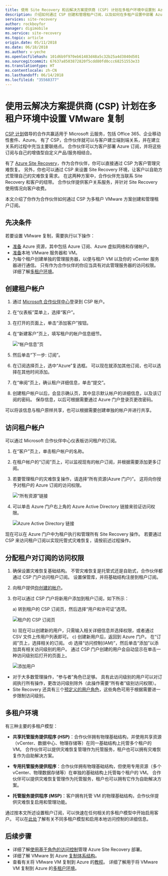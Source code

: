 ```yaml
---
title: 使用 Site Recovery 和云解决方案提供商 (CSP) 计划在多租户环境中设置到 Azure 的 VMware 复制 | Azure
description: 介绍如何通过 CSP 创建和管理租户订阅，以及如何在多租户设置中部署 Azure Site Recovery
services: site-recovery
author: rockboyfor
manager: digimobile
ms.service: site-recovery
ms.topic: article
origin.date: 05/11/2018
ms.date: 06/18/2018
ms.author: v-yeche
ms.openlocfilehash: 101d6b9f970eb61483d48a5c32b25a4d3840d501
ms.sourcegitcommit: 67637a8503872820f5cdd80fd0ccc68251553e33
ms.translationtype: HT
ms.contentlocale: zh-CN
ms.lasthandoff: 06/14/2018
ms.locfileid: "35568377"
---
```

# <a name="set-up-vmware-replication-in-a-multi-tenancy-environment-with-the-cloud-solution-provider-csp-program"></a>使用云解决方案提供商 (CSP) 计划在多租户环境中设置 VMware 复制

[CSP 计划](https://partner.microsoft.com/cloud-solution-provider)倡导的合作共赢适用于 Microsoft 云服务，包括 Office 365、企业移动性套件、Azure。 有了 CSP，合作伙伴就可以与客户建立端到端关系，并在建立关系的过程中充当主要联络点。 合作伙伴可以为客户部署 Azure 订阅，并将这些订阅与自己的增值型自定义产品/服务相结合。

有了 [Azure Site Recovery](site-recovery-overview.md)，作为合作伙伴，你可以直接通过 CSP 为客户管理灾难恢复。 另外，你也可以通过 CSP 来设置 Site Recovery 环境，让客户以自助方式管理自己的灾难恢复需求。 在这两种方案中，合作伙伴充当联系 Site Recovery 和客户的纽带。 合作伙伴提供客户关系服务，并针对 Site Recovery 使用情况向客户收费。

本文介绍了你作为合作伙伴如何通过 CSP 为多租户 VMware 方案创建和管理租户订阅。

## <a name="prerequisites"></a>先决条件

若要设置 VMware 复制，需要执行以下操作：

- [准备](tutorial-prepare-azure.md) Azure 资源，其中包括 Azure 订阅、Azure 虚拟网络和存储帐户。
- [准备](vmware-azure-tutorial-prepare-on-premises.md)本地 VMware 服务器和 VM。
- 为每个租户创建单独的管理服务器，以便与租户 VM 以及你的 vCenter 服务器进行通信。 只有作为合作伙伴的你应当具有对此管理服务器的访问权限。 详细了解[多租户环境](vmware-azure-multi-tenant-overview.md)。

## <a name="create-a-tenant-account"></a>创建租户帐户

1. 通过 [Microsoft 合作伙伴中心](https://partnercenter.microsoft.com/)登录到 CSP 帐户。
2. 在“仪表板”菜单上，选择“客户”。
3. 在打开的页面上，单击“添加客户”按钮。
4. 在“新建客户”页上，填写租户的帐户信息细节。

    ![“帐户信息”页](./media/vmware-azure-multi-tenant-csp-disaster-recovery/customer-add-filled.png)

5. 然后单击“下一步: 订阅”。
6. 在订阅选择页上，选中“Azure”复选框。 可以现在就添加其他订阅，也可以选择在其他时间添加。
7. 在“审阅”页上，确认租户详细信息，单击“提交”。
8. 创建租户帐户以后，会显示确认页，其中显示默认帐户的详细信息，以及该订阅的密码。 保存信息，以后可根据需要通过 Azure 门户登录页更改密码。

可以将该信息与租户原样共享，也可以根据需要创建单独的帐户并进行共享。

## <a name="access-the-tenant-account"></a>访问租户帐户

可以通过 Microsoft 合作伙伴中心仪表板访问租户的订阅。

1. 在“客户”页上，单击租户帐户的名称。
2. 在租户帐户的“订阅”页上，可以监视现有的帐户订阅，并根据需要添加更多订阅。
3. 若要管理租户的灾难恢复操作，请选择“所有资源(Azure 门户)”。 这将向你授予对租户的 Azure 订阅的访问权限。

    ![“所有资源”链接](./media/vmware-azure-multi-tenant-csp-disaster-recovery/all-resources-select.png)  

4. 可以单击 Azure 门户右上角的 Azure Active Directory 链接来验证访问权限。

    ![Azure Active Directory 链接](./media/vmware-azure-multi-tenant-csp-disaster-recovery/aad-admin-display.png)

现在可以在 Azure 门户中为租户执行和管理所有 Site Recovery 操作。 若要通过 CSP 来访问租户订阅以实现托管式灾难恢复，请按前述过程操作。

## <a name="assign-tenant-access-to-the-subscription"></a>分配租户对订阅的访问权限

1. 确保设置灾难恢复基础结构。 不管灾难恢复是托管式还是自助式，合作伙伴都通过 CSP 门户访问租户订阅。 设置保管库，并将基础结构注册到租户订阅。
2. 向租户提供[你创建的帐户](#create-a-tenant-account)。
3. 你可以通过 CSP 门户将新用户添加到租户订阅，如下所示：

    a) 转到租户的 CSP 订阅页，然后选择“用户和许可证”选项。

    ![租户的 CSP 订阅页](./media/vmware-azure-multi-tenant-csp-disaster-recovery/users-and-licences.png)

    b) 现在可以创建新的用户，只需输入相关详细信息并选择权限，或者通过 CSV 文件上传用户列表即可。
    c) 创建新用户后，返回到 Azure 门户。 在“订阅”页上，选择相关的订阅。
    d) 选择“访问控制(IAM)”，然后单击“添加”以添加具有相关访问级别的用户。 通过 CSP 门户创建的用户会自动显示在单击一种访问级别后打开的页面上。

    ![添加用户](./media/vmware-azure-multi-tenant-csp-disaster-recovery/add-user-subscription.png) <!-- Notice: a) is not list charactor in md-->
- 对于大多数管理操作，“参与者”角色已足够。 具有此访问级别的用户可以对订阅执行所有操作，更改访问级别除外（此操作需要“所有者”级别访问权限）。
- Site Recovery 还具有三个[预定义的用户角色](site-recovery-role-based-linked-access-control.md)，这些角色可用于根据需要进一步限制访问级别。

## <a name="multi-tenant-environments"></a>多租户环境

有三种主要的多租户模型：

* **共享托管服务提供程序 (HSP)**：合作伙伴拥有物理基础结构，并使用共享资源（vCenter、数据中心、物理存储等）在同一基础结构上托管多个租户的 VM。 合作伙伴可以提供灾难恢复管理作为托管服务，租户也可以拥有灾难恢复作为自助解决方案。

* **专用托管服务提供程序**：合作伙伴拥有物理基础结构，但使用专用资源（多个 vCenter、物理数据存储等）在单独的基础结构上托管每个租户的 VM。 合作伙伴可以提供灾难恢复管理作为托管服务，租户也可以拥有它作为自助解决方案。

* **托管服务提供程序 (MSP)**：客户拥有托管 VM 的物理基础结构，合作伙伴提供灾难恢复启用和管理功能。

通过按本文所述设置租户订阅，可以快速在任何相关的多租户模型中开始启用客户。 可以在[此处](vmware-azure-multi-tenant-overview.md)了解有关不同多租户模型和启用本地访问控制的详细信息。

## <a name="next-steps"></a>后续步骤
- 详细了解[使用基于角色的访问控制](site-recovery-role-based-linked-access-control.md)管理 Azure Site Recovery 部署。
- 详细了解 VMware 到 Azure [复制体系结构](vmware-azure-architecture.md)。
- 查看有关将 VMware VM 复制到 Azure 的[教程](vmware-azure-tutorial.md)。
详细了解用于将 VMware VM 复制到 Azure 的[多租户环境](vmware-azure-multi-tenant-overview.md)。

<!-- Update_Description: update meta properties, wording update -->
